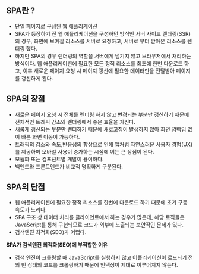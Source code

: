 ## SPA란 ?

- 단일 페이지로 구성된 웹 애플리케이션
- SPA가 등장하기 전 웹 애플리케이션을 구성하던 방식인 서버 사이드 렌더링(SSR)의 경우, 화면에 보여질 리소스를 서버로 요청하고, 서버로 부터 받아온 리소스를 렌더링 했다.
- 하지만 SPA의 경우 렌더링의 역할을 서버에게 넘기지 않고 브라우저에서 처리하는 방식이다. 웹 애플리케이션에 필요한 모든 정적 리소스를 최초에 한번 다운로드 하고, 이후 새로운 페이지 요청 시 페이지 갱신에 필요한 데이터만을 전달받아 페이지를 갱신하게 된다.

## SPA의 장점

- 새로운 페이지 요청 시 전체를 렌더링 하지 않고 변경되는 부분만 갱신하기 때문에 전체적인 트래픽 감소와 렌더링에서 좋은 효율을 가진다.
- 새롭게 갱신되는 부분만 렌더하기 때문에 새로고침이 발생하지 않아 화면 깜빡임 없이 빠른 화면 이동이 가능하다.
- 트래픽의 감소와 속도,반응성의 향상으로 인해 앱처럼 자연스러운 사용자 경험(UX)를 제공하며 모바일 사용이 증가하는 시점에 이는 큰 장점이 된다.
- 모듈화 또는 컴포넌트별 개발이 용이하다.
- 백엔드와 프론트엔드가 비교적 명확하게 구분된다.

## SPA의 단점

- 웹 애플리케이션에 필요한 정적 리소스를 한번에 다운로드 하기 때문에 초기 구동 속도가 느리다.
- SPA 구조 상 데이터 처리를 클라이언트에서 하는 경우가 많은데, 해당 로직들은 JavaScript를 통해 구현되므로 코드가 외부에 노출되는 보안적인 문제가 있다.
- 검색엔진 최적화(SEO)가 어렵다.

**SPA가 검색엔진 최적화(SEO)에 부적합한 이유**

- 검색 엔진이 크롤링할 때 JavaScript를 실행하지 않고 어플리케이션이 로드되기 전의 빈 상태의 코드를 크롤링하기 때문에 인덱싱이 제대로 이루어지지 않는다.
